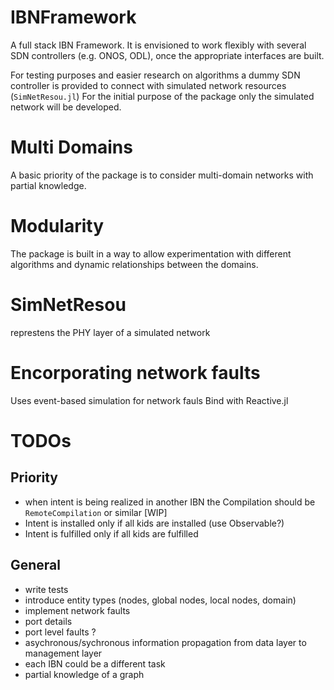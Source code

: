 # IBNFramework
A full stack IBN Framework.
It is envisioned to work flexibly with several SDN controllers (e.g. ONOS, ODL), once the appropriate interfaces are built.

For testing purposes and easier research on algorithms a dummy SDN controller is provided to connect with simulated network resources (`SimNetResou.jl`)
For the initial purpose of the package only the simulated network will be developed.

# Multi Domains
A basic priority of the package is to consider multi-domain networks with partial knowledge.

# Modularity
The package is built in a way to allow experimentation with different algorithms and dynamic relationships between the domains.

# SimNetResou
represtens the PHY layer of a simulated network

# Encorporating network faults
Uses event-based simulation for network fauls
Bind with Reactive.jl

# TODOs

## Priority
- when intent is being realized in another IBN the Compilation should be `RemoteCompilation` or similar [WIP]
- Intent is installed only if all kids are installed (use Observable?)
- Intent is fulfilled only if all kids are fulfilled

## General
- write tests
- introduce entity types (nodes, global nodes, local nodes, domain)
- implement network faults
- port details
- port level faults ?
- asychronous/sychronous information propagation from data layer to management layer
- each IBN could be a different task
- partial knowledge of a graph 
